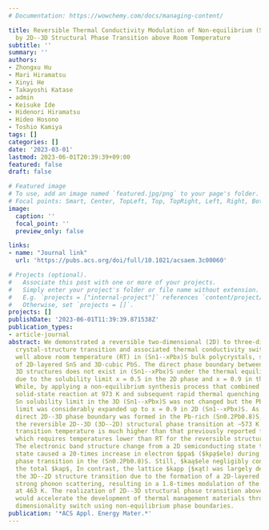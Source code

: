 ```yaml
---
# Documentation: https://wowchemy.com/docs/managing-content/

title: Reversible Thermal Conductivity Modulation of Non-equilibrium (Sn$_{1-x}$Pb$_x$)S
  by 2D--3D Structural Phase Transition above Room Temperature
subtitle: ''
summary: ''
authors:
- Zhongxu Hu
- Mari Hiramatsu
- Xinyi He
- Takayoshi Katase
- admin
- Keisuke Ide
- Hidenori Hiramatsu
- Hideo Hosono
- Toshio Kamiya
tags: []
categories: []
date: '2023-03-01'
lastmod: 2023-06-01T20:39:39+09:00
featured: false
draft: false

# Featured image
# To use, add an image named `featured.jpg/png` to your page's folder.
# Focal points: Smart, Center, TopLeft, Top, TopRight, Left, Right, BottomLeft, Bottom, BottomRight.
image:
  caption: ''
  focal_point: ''
  preview_only: false

links:
- name: "Journal link"
  url: 'https://pubs.acs.org/doi/full/10.1021/acsaem.3c00060'

# Projects (optional).
#   Associate this post with one or more of your projects.
#   Simply enter your project's folder or file name without extension.
#   E.g. `projects = ["internal-project"]` references `content/project/deep-learning/index.md`.
#   Otherwise, set `projects = []`.
projects: []
publishDate: '2023-06-01T11:39:39.871538Z'
publication_types:
- article-journal
abstract: We demonstrated a reversible two-dimensional (2D) to three-dimensional (3D)
  crystal-structure transition and associated thermal conductivity switching ($ąppa$)
  well above room temperature (RT) in (Sn1--xPbx)S bulk polycrystals, solid solutions
  of 2D-layered SnS and 3D-cubic PbS. The direct phase boundary between the 2D and
  3D structures does not exist in (Sn1--xPbx)S under the thermal equilibrium condition
  due to the solubility limit x = 0.5 in the 2D phase and x = 0.9 in the 3D phase.
  While, by applying a non-equilibrium synthesis process that combined a high-temperature
  solid-state reaction at 973 K and subsequent rapid thermal quenching to RT, the
  Sn solubility limit in the 3D (Sn1--xPbx)S was not changed but the Pb solubility
  limit was considerably expanded up to x = 0.9 in 2D (Sn1--xPbx)S. As a result, the
  direct 2D--3D phase boundary was formed in the Pb-rich (Sn0.2Pb0.8)S, which showed
  the reversible 2D--3D (3D--2D) structural phase transition at ∼573 K (473 K). This
  transition temperature is much higher than that previously reported for (Sn0.5Pb0.5)Se,
  which requires temperatures lower than RT for the reversible structure transition.
  The electronic band structure change from a 2D semiconducting state to a 3D metallic
  state caused a 20-times increase in electron $p̨pa$ ($kp̨a$ele) during the structural
  phase transition in the (Sn0.2Pb0.8)S. Still, $kaą$ele negligibly contributes to
  the total $kap$̨. In contrast, the lattice $kapp ̨($κąt) was largely decreased by
  the 3D--2D structure transition due to the formation of a 2D-layered structure with
  strong phonon scattering, resulting in a 1.8-times modulation of the total $κ$$̨κ$3p̨hase/$κ$2Dh̨ase)
  at 463 K. The realization of 2D--3D structural phase transition above RT in (Sn1--xPbx)S
  would accelerate the development of thermal management materials through a crystal-structure
  dimensionality switch using non-equilibrium phase boundaries.
publication: '*ACS Appl. Energy Mater.*'
---
```

